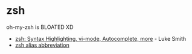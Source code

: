 # zsh

oh-my-zsh is BLOATED XD

* [zsh: Syntax Highlighting, vi-mode, Autocomplete, more](https://www.youtube.com/watch?v=eLEo4OQ-cuQ) - Luke Smith
* [zsh alias abbreviation](https://blog.sebastian-daschner.com/entries/zsh-aliases#:~:text=Global%20aliases%20are%20substituted%20anywhere%20on%20the%20line.&text=Zsh%20also%20supports%20suffix%20aliases,line%2C%20depending%20on%20their%20extensions.&text=This%20enables%20to%20define%20suffix%20aliases%20that%20open%20programs%20in%20the%20background.)



